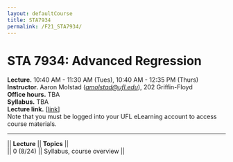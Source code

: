```yaml
---
layout: defaultCourse
title: STA7934
permalink: /F21_STA7934/
---
```

# STA 7934: Advanced Regression   
**Lecture.** 10:40 AM - 11:30 AM (Tues), 10:40 AM - 12:35 PM  (Thurs)  
**Instructor.** Aaron Molstad (*amolstad@ufl.edu*), 202 Griffin-Floyd  
**Office hours.** TBA  
**Syllabus.** TBA  
**Lecture link.** [[link]( https://ufl.zoom.us/j/92757556228?pwd=ZkZwTTBEZlpTUkhhLzFCREpMUklYQT09)]  
Note that you must be logged into your UFL eLearning account to access course materials.  

---------------  

||  **Lecture** ||  **Topics**  ||  
|| 0 (8/24)  || Syllabus, course overview ||  

